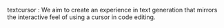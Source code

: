 textcursor : We aim to create an experience in text generation that mirrors the interactive feel of using a cursor in code editing.